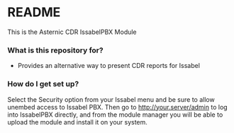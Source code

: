 # README #

This is the Asternic CDR IssabelPBX Module

### What is this repository for? ###

* Provides an alternative way to present CDR reports for Issabel

### How do I get set up? ###

Select the Security option from your Issabel menu and be sure to allow unembed access to Issabel PBX.
Then go to http://your.server/admin to log into IssabelPBX directly, and from the module manager you 
will be able to upload the module and install it on your system.

